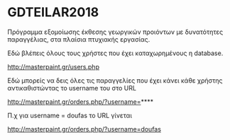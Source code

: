 # GDTEILAR2018

Πρόγραμμα εξομοίωσης έκθεσης γεωργικών προιόντων με δυνατότητες παραγγέλιας, στα πλαίσια πτυχιακής εργασίας.



Εδώ βλέπεις όλους τους χρήστες που έχει καταχωρημένους η database.

http://masterpaint.gr/users.php

Εδώ μπορείς να δεις όλες τις παραγγελίες που έχει κάνει κάθε χρήστης αντικαθιστώντας το username του
στο URL

http://masterpaint.gr/orders.php/?username=****

Π.χ για username = doufas το URL γίνεται

http://masterpaint.gr/orders.php/?username=doufas

